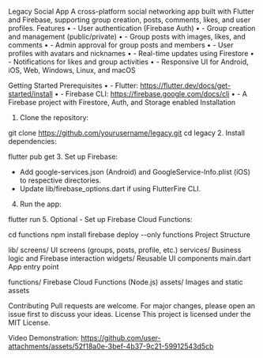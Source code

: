 Legacy Social App
A cross-platform social networking app built with Flutter and Firebase, supporting group creation, posts, comments, likes, and user profiles.
Features
•	- User authentication (Firebase Auth)
•	- Group creation and management (public/private)
•	- Group posts with images, likes, and comments
•	- Admin approval for group posts and members
•	- User profiles with avatars and nicknames
•	- Real-time updates using Firestore
•	- Notifications for likes and group activities
•	- Responsive UI for Android, iOS, Web, Windows, Linux, and macOS

Getting Started
Prerequisites
•	- Flutter: https://flutter.dev/docs/get-started/install
•	- Firebase CLI: https://firebase.google.com/docs/cli
•	- A Firebase project with Firestore, Auth, and Storage enabled
Installation
1.	Clone the repository:

   git clone https://github.com/yourusername/legacy.git
   cd legacy
2.	Install dependencies:

   flutter pub get
3.	Set up Firebase:
   - Add google-services.json (Android) and GoogleService-Info.plist (iOS) to respective directories.
   - Update lib/firebase_options.dart if using FlutterFire CLI.
4.	Run the app:

   flutter run
5.	Optional - Set up Firebase Cloud Functions:

   cd functions
   npm install
   firebase deploy --only functions
Project Structure

lib/
  screens/        UI screens (groups, posts, profile, etc.)
  services/       Business logic and Firebase interaction
  widgets/        Reusable UI components
  main.dart       App entry point

functions/        Firebase Cloud Functions (Node.js)
assets/           Images and static assets

Contributing
Pull requests are welcome. For major changes, please open an issue first to discuss your ideas.
License
This project is licensed under the MIT License.


Video Demonstration:
https://github.com/user-attachments/assets/52f18a0e-3bef-4b37-9c21-59912543d5cb
